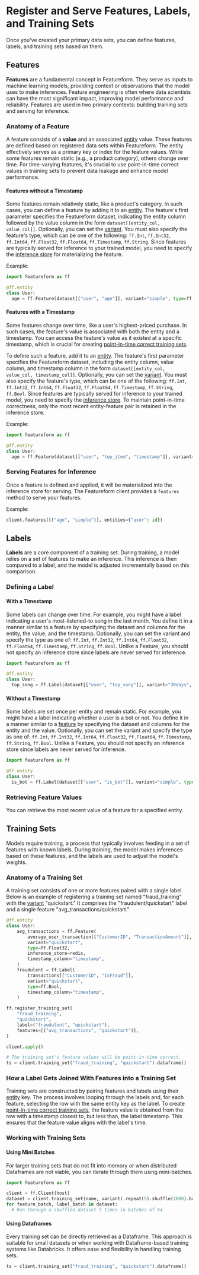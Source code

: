 # Register and Serve Features, Labels, and Training Sets

Once you've created your primary data sets, you can define features, labels, and training sets based on them.

## Features

**Features** are a fundamental concept in Featureform. They serve as inputs to machine learning models, providing context or observations that the model uses to make inferences. Feature engineering is often where data scientists can have the most significant impact, improving model performance and reliability. Features are used in two primary contexts: building training sets and serving for inference.

### Anatomy of a Feature

A feature consists of a **value** and an associated [entity](../abstractions/entity.md) value. These features are defined based on registered data sets within Featureform. The entity effectively serves as a primary key or index for the feature values. While some features remain static (e.g., a product category), others change over time. For time-varying features, it's crucial to use point-in-time correct values in training sets to prevent data leakage and enhance model performance.

#### Features without a Timestamp

Some features remain relatively static, like a product's category. In such cases, you can define a feature by adding it to an [entity](../abstractions/entity.md). The feature's first parameter specifies the Featureform dataset, indicating the entity column followed by the value column in the form `dataset[[entity_col, value_col]]`. Optionally, you can set the [variant](../concepts/versioning-and-variants.md). You must also specify the feature's type, which can be one of the following: `ff.Int`, `ff.Int32`, `ff.Int64`, `ff.Float32`, `ff.Float64`, `ff.Timestamp`, `ff.String`. Since features are typically served for inference to your trained model, you need to specify the [inference store](../providers/inference-store.md) for materializing the feature.

Example:
```python
import featureform as ff

@ff.entity
class User:
  age = ff.Feature(dataset[["user", "age"]], variant="simple", type=ff.Int, inference_store=redis)
```

#### Features with a Timestamp

Some features change over time, like a user's highest-priced purchase. In such cases, the feature's value is associated with both the entity and a timestamp. You can access the feature's value as it existed at a specific timestamp, which is crucial for creating [point-in-time correct training sets](../concepts/point-in-time-correctness-historical-features-timeseries-data.md).

To define such a feature, add it to an [entity](../abstractions/entity.md). The feature's first parameter specifies the Featureform dataset, including the entity column, value column, and timestamp column in the form `dataset[[entity_col, value_col, timestamp_col]]`. Optionally, you can set the [variant](../concepts/versioning-and-variants.md). You must also specify the feature's type, which can be one of the following: `ff.Int`, `ff.Int32`, `ff.Int64`, `ff.Float32`, `ff.Float64`, `ff.Timestamp`, `ff.String`, `ff.Bool`. Since features are typically served for inference to your trained model, you need to specify the [inference store](../providers/inference-store.md). To maintain point-in-time correctness, only the most recent entity-feature pair is retained in the inference store.

Example:
```python
import featureform as ff

@ff.entity
class User:
  age = ff.Feature(dataset[["user", "top_item", "timestamp"]], variant="simple", type=ff.Int, inference_store=redis)
```

### Serving Features for Inference

Once a feature is defined and applied, it will be materialized into the inference store for serving. The Featureform client provides a `features` method to serve your features.

Example:
```python
client.features([("age", "simple")], entities={"user": id})
```

## Labels

**Labels** are a core component of a training set. During training, a model relies on a set of features to make an inference. This inference is then compared to a label, and the model is adjusted incrementally based on this comparison.

### Defining a Label

#### With a Timestamp

Some labels can change over time. For example, you might have a label indicating a user's most-listened-to song in the last month. You define it in a manner similar to a feature by specifying the dataset and columns for the entity, the value, and the timestamp. Optionally, you can set the variant and specify the type as one of: `ff.Int`, `ff.Int32`, `ff.Int64`, `ff.Float32`, `ff.Float64`, `ff.Timestamp`, `ff.String`, `ff.Bool`. Unlike a Feature, you should not specify an inference store since labels are never served for inference.

```python
import featureform as ff

@ff.entity
class User:
  top_song = ff.Label(dataset[["user", "top_song"]], variant="30days", type=ff.String)
```

#### Without a Timestamp

Some labels are set once per entity and remain static. For example, you might have a label indicating whether a user is a bot or not. You define it in a manner similar to a [feature](../abstractions/feature.md) by specifying the dataset and columns for the entity and the value. Optionally, you can set the variant and specify the type as one of: `ff.Int`, `ff.Int32`, `ff.Int64`, `ff.Float32`, `ff.Float64`, `ff.Timestamp`, `ff.String`, `ff.Bool`. Unlike a Feature, you should not specify an inference store since labels are never served for inference.



```python
import featureform as ff

@ff.entity
class User:
  is_bot = ff.Label(dataset[["user", "is_bot"]], variant="simple", type=ff.Bool)
```

### Retrieving Feature Values

You can retrieve the most recent value of a feature for a specified entity.

## Training Sets

Models require training, a process that typically involves feeding in a set of features with known labels. During training, the model makes inferences based on these features, and the labels are used to adjust the model's weights.

### Anatomy of a Training Set

A training set consists of one or more features paired with a single label. Below is an example of registering a training set named "fraud_training" with the [variant](../concepts/versioning-and-variants.md) "quickstart." It comprises the "fraudulent/quickstart" label and a single feature "avg_transactions/quickstart."

```python
@ff.entity
class User:
    avg_transactions = ff.Feature(
        average_user_transaction[["CustomerID", "TransactionAmount"]],
        variant="quickstart",
        type=ff.Float32,
        inference_store=redis,
        timestamp_column="timestamp",
    )
    fraudulent = ff.Label(
        transactions[["CustomerID", "IsFraud"]],
        variant="quickstart",
        type=ff.Bool,
        timestamp_column="timestamp",
    )

ff.register_training_set(
    "fraud_training",
    "quickstart",
    label=("fraudulent", "quickstart"),
    features=[("avg_transactions", "quickstart")],
)

client.apply()

# The training set's feature values will be point-in-time correct.
ts = client.training_set("fraud_training", "quickstart").dataframe()
```

### How a Label Gets Joined With Features into a Training Set

Training sets are constructed by pairing features and labels using their [entity](../abstractions/entity.md) key. The process involves looping through the labels and, for each feature, selecting the row with the same entity key as the label. To create [point-in-time correct training sets](../concepts/point-in-time-correctness-historical-features-timeseries-data.md), the feature value is obtained from the row with a timestamp closest to, but less than, the label timestamp. This ensures that the feature value aligns with the label's time.

### Working with Training Sets

#### Using Mini Batches

For larger training sets that do not fit into memory or when distributed Dataframes are not viable, you can iterate through them using mini-batches.

```python
import featureform as ff

client = ff.Client(host)
dataset = client.training_set(name, variant).repeat(5).shuffle(1000).batch(64)
for feature_batch, label_batch in dataset:
  # Run through a shuffled dataset 5 times in batches of 64
```

#### Using Dataframes

Every training set can be directly retrieved as a Dataframe. This approach is suitable for small datasets or when working with Dataframe-based training systems like Databricks. It offers ease and flexibility in handling training sets.

```python
ts = client.training_set("fraud_training", "quickstart").dataframe()
```
